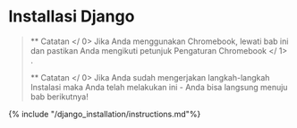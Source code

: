 # Installasi Django

> ** Catatan </ 0> Jika Anda menggunakan Chromebook, lewati bab ini dan pastikan Anda mengikuti petunjuk  Pengaturan Chromebook </ 1> .</p> 
> 
> ** Catatan </ 0> Jika Anda sudah mengerjakan langkah-langkah Instalasi maka Anda telah melakukan ini - Anda bisa langsung menuju bab berikutnya!</p> </blockquote> 
> 
> {% include "/django_installation/instructions.md"%}